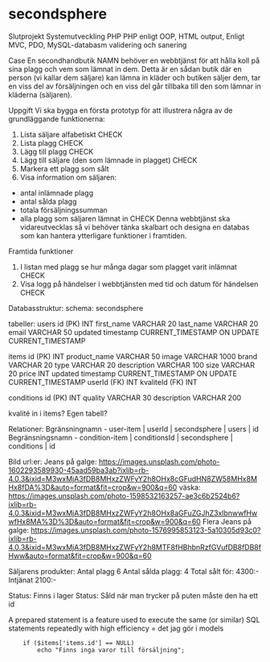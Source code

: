 # secondsphere
Slutprojekt Systemutveckling PHP
PHP enligt OOP, HTML output, Enligt MVC, PDO, MySQL-databasm validering och sanering

Case
En secondhandbutik NAMN behöver en webbtjänst för att hålla koll på sina plagg och vem som lämnat in dem. Detta är en sådan butik där en person (vi kallar dem säljare) kan lämna in kläder och butiken säljer dem, tar en viss del av försäljningen och en viss del går tillbaka till den som lämnar in kläderna (säljaren).

Uppgift
Vi ska bygga en första prototyp för att illustrera några av de grundläggande funktionerna:
1. Lista säljare alfabetiskt CHECK
2. Lista plagg CHECK
3. Lägg till plagg CHECK
4. Lägg till säljare (den som lämnade in plagget) CHECK
5. Markera ett plagg som sålt 
6. Visa information om säljaren:
- antal inlämnade plagg 
- antal sålda plagg
- totala försäljningssumman
- alla plagg som säljaren lämnat in CHECK
Denna webbtjänst ska vidareutvecklas så vi behöver tänka skalbart och designa en databas som kan hantera ytterligare funktioner i framtiden.

Framtida funktioner
1. I listan med plagg se hur många dagar som plagget varit inlämnat CHECK
2. Visa logg på händelser i webbtjänsten med tid och datum för händelsen CHECK

Databasstruktur:
schema: secondsphere

tabeller:
users
id (PK) INT
first_name VARCHAR 20
last_name VARCHAR 20
email VARCHAR 50
updated timestamp CURRENT_TIMESTAMP	ON UPDATE CURRENT_TIMESTAMP

items
id (PK) INT
product_name VARCHAR 50
image VARCHAR 1000
brand VARCHAR 20
type VARCHAR 20
description VARCHAR 100
size VARCHAR 20
price INT
updated timestamp CURRENT_TIMESTAMP ON UPDATE CURRENT_TIMESTAMP
userId (FK) INT
kvaliteId (FK) INT

conditions
id (PK) INT
quality VARCHAR 30
description VARCHAR 200

kvalité in i items? Egen tabell?


Relationer:
Bgränsningnamn - user-item | userId | secondsphere | users | id
Begränsningsnamn - condition-item | conditionsId | secondsphere | conditions | id


Bild url:er:
Jeans på galge: https://images.unsplash.com/photo-1602293589930-45aad59ba3ab?ixlib=rb-4.0.3&ixid=M3wxMjA3fDB8MHxzZWFyY2h8OHx8cGFudHN8ZW58MHx8MHx8fDA%3D&auto=format&fit=crop&w=900&q=60
väska: https://images.unsplash.com/photo-1598532163257-ae3c6b2524b6?ixlib=rb-4.0.3&ixid=M3wxMjA3fDB8MHxzZWFyY2h8OHx8aGFuZGJhZ3xlbnwwfHwwfHx8MA%3D%3D&auto=format&fit=crop&w=900&q=60
Flera Jeans på galge: https://images.unsplash.com/photo-1576995853123-5a10305d93c0?ixlib=rb-4.0.3&ixid=M3wxMjA3fDB8MHxzZWFyY2h8MTF8fHBhbnRzfGVufDB8fDB8fHww&auto=format&fit=crop&w=900&q=60



Säljarens produkter: Antal plagg 6  Antal sålda plagg: 4
Total sålt för: 4300:- Intjänat 2100:-

Status: Finns i lager
Status: Såld
när man trycker på puten måste den ha ett id


A prepared statement is a feature used to execute the same (or similar) SQL statements repeatedly with high efficiency = det jag gör i models

        if ($items['items.id'] == NULL)
            echo "Finns inga varor till försäljning"; 

